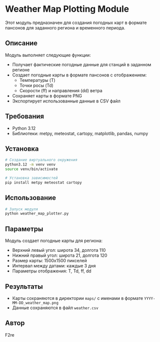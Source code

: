 # Weather Map Plotting Module

Этот модуль предназначен для создания погодных карт в формате пансонов для заданного региона и временного периода.

## Описание

Модуль выполняет следующие функции:
- Получает фактические погодные данные для станций в заданном регионе
- Создает погодные карты в формате пансонов с отображением:
  - Температуры (T)
  - Точки росы (Td)
  - Скорости (ff) и направления (dd) ветра
- Сохраняет карты в формате PNG
- Экспортирует использованные данные в CSV файл

## Требования

- Python 3.12
- Библиотеки: metpy, meteostat, cartopy, matplotlib, pandas, numpy

## Установка

```bash
# Создание виртуального окружения
python3.12 -m venv venv
source venv/bin/activate

# Установка зависимостей
pip install metpy meteostat cartopy
```

## Использование

```bash
# Запуск модуля
python weather_map_plotter.py
```

## Параметры

Модуль создает погодные карты для региона:
- Верхний левый угол: широта 34, долгота 110
- Нижний правый угол: широта 21, долгота 120
- Размер карты: 1500x1500 пикселей
- Интервал между датами: каждые 3 дня
- Параметры отображения: T, Td, ff, dd

## Результаты

- Карты сохраняются в директории `maps/` с именами в формате `YYYY-MM-DD_weather_map.png`
- Данные сохраняются в файл `weather.csv`

## Автор

F2re